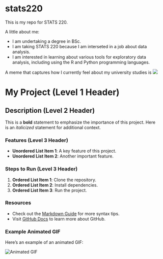 # stats220

This is my repo for STATS 220. 

A little about me:

- I am undertaking a degree in BSc.
- I am taking STATS 220 because I am interseted in a job about data analysis.
- I am interested in learning about various tools for exploratory data analysis, including using the R and Python programming languages. 

A meme that captures how I currently feel about my university studies is ![](https://c.tenor.com/8druEACXtX8AAAAd/tenor.gif)


# My Project (Level 1 Header)

## Description (Level 2 Header)

This is a **bold** statement to emphasize the importance of this project. Here is an *italicized* statement for additional context.

### Features (Level 3 Header)

- **Unordered List Item 1**: A key feature of this project.
- **Unordered List Item 2**: Another important feature.

### Steps to Run (Level 3 Header)

1. **Ordered List Item 1**: Clone the repository.
2. **Ordered List Item 2**: Install dependencies.
3. **Ordered List Item 3**: Run the project.

### Resources

- Check out the [Markdown Guide](https://www.markdownguide.org/) for more syntax tips.
- Visit [GitHub Docs](https://docs.github.com/) to learn more about GitHub.

### Example Animated GIF

Here’s an example of an animated GIF:

![Animated GIF](https://media1.giphy.com/media/v1.Y2lkPTc5MGI3NjExbTIyejlkZzN2cTlsY2d1enB5ZzQydnQ3aWhtb3VyZTczcWV6c2ZrNyZlcD12MV9pbnRlcm5hbF9naWZfYnlfaWQmY3Q9Zw/gxRtSPjkXgdR6/giphy.gif)
